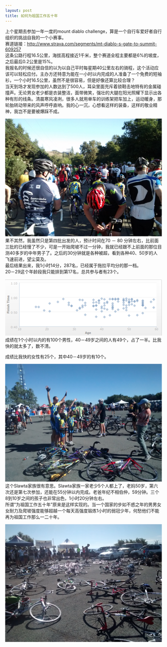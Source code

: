 ```yaml
---
layout: post
title: 如何为祖国工作五十年
---
```

<p>上个星期去参加一年一度的mount diablo challenge，算是一个自行车爱好者自行组织的挑战自我的一个小赛事。<br>赛道链接：<a href="http://www.strava.com/segments/mt-diablo-s-gate-to-summit-609257">http://www.strava.com/segments/mt-diablo-s-gate-to-summit-609257</a><br>这条公路行程16.5公里，海拔高程接近1千米，整个赛道全程主要都是6%的坡度，之后最后0.2公里是15%。<br>我报名的时候还很自信的以为以自己平时每星期40公里左右的骑程，这个活动应该可以轻松应付。主办方还特意为能在一小时以内完成的人准备了一个免费的短袖衫，一个小时16.5公里，虽然不是很容易，但是好像还算比较合理？<br>当天到场才发现参加的人数达到了500人，耳朵里面充斥着锁鞋击地特有的金属碰撞声。无论男女老少都是衣装整洁，面带微笑，强壮的大腿在阳光照耀下显示出各种有形的线条。清晨寒风凌冽，很多人就用单车的训练架把车加上，运动暖身，那轮胎转动带来的风声呼呼直响。我的心一沉，心想看这样的装备，这样的敬业精神，我岂不是要被爆踩不成。</p>
<p><img src="/content/images/2014diablo/img_20141005_082821184.jpg"  ><br>果不其然，我虽然只是第四批出发的人，预计时间在70 － 80 分钟左右，比前面三批的已经慢了不少，可是一开始爬坡不过一分钟，我就已经跟不上前面的那位目测40多岁的中年男子了。之后的30分钟就是各种被超，看到各种40、50岁的人飞速前进，望尘莫及。<br>最后结果出来，我1小时14分，287名，已经属于拖拉平均分的那一档。<br>20－29这个年龄段我只能排到第17名，总共参与者有23个。</p>
<p><img src="/content/images/2014diablo/screenshot_2014-10-12_at_12.20.41_pm.png"  ><br>成绩在1个小时以内的有100个男性，40－49岁之间的人有49个，占了一半。比我快的就太多了，数不清。</p>
<p><span>成绩比我快的女性有25个，其中40－49岁的有10个。</span></p>
<p><img src="/content/images/2014diablo/img_20141005_104140539.jpg"><br>这个Slawta家族很有意思。Slawta家族一家老少5个人都上了，老妈50岁，第六次还是第七次参加，还能在55分钟以内完成。老爸年纪不相伯仲，59分钟。三个8到10岁之间的孩子也非常出色，1小时20分钟左右。<br>所谓“为祖国工作五十年”原来是这样实现的。当一个国家的步如不惑之年的男男女女耐力及爬坡强度能够超越一个每天高强度锻炼1小时的弱冠少年，何愁他们不能再为祖国工作那么一二十年。</p>
<p><img src="/content/images/2014diablo/img_20141005_104208411.jpg"></p>